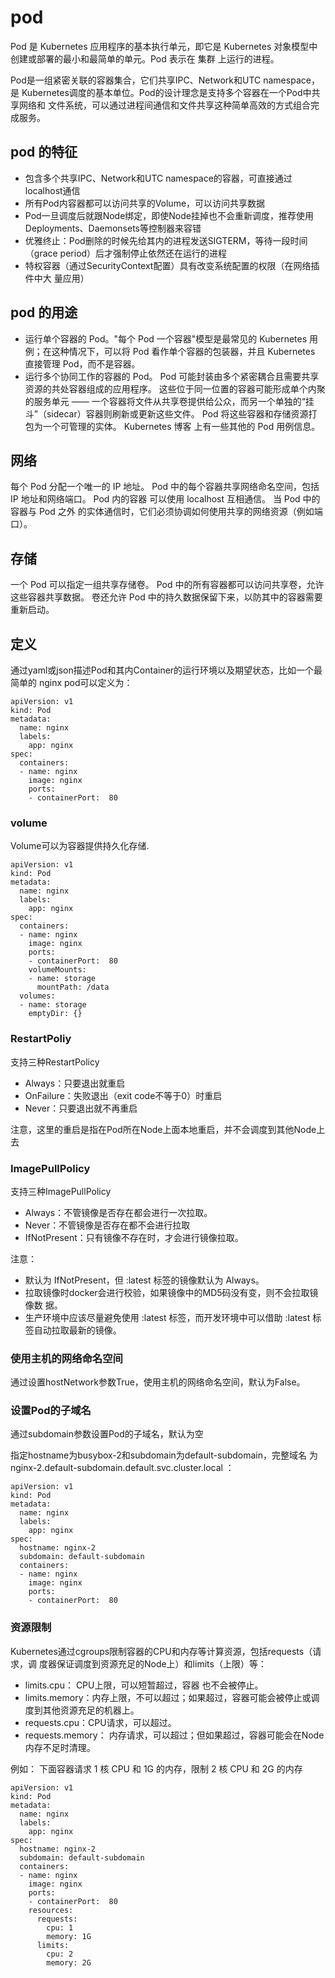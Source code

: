 # pod

Pod 是 Kubernetes 应用程序的基本执行单元，即它是 Kubernetes 对象模型中创建或部署的最小和最简单的单元。Pod 表示在 集群 上运行的进程。

Pod是一组紧密关联的容器集合，它们共享IPC、Network和UTC	namespace，是 Kubernetes调度的基本单位。Pod的设计理念是支持多个容器在一个Pod中共享网络和 文件系统，可以通过进程间通信和文件共享这种简单高效的方式组合完成服务。

## pod 的特征

+ 包含多个共享IPC、Network和UTC   namespace的容器，可直接通过localhost通信
+ 所有Pod内容器都可以访问共享的Volume，可以访问共享数据
+ Pod一旦调度后就跟Node绑定，即使Node挂掉也不会重新调度，推荐使用 Deployments、Daemonsets等控制器来容错
+ 优雅终止：Pod删除的时候先给其内的进程发送SIGTERM，等待一段时间（grace period）后才强制停止依然还在运行的进程
+ 特权容器（通过SecurityContext配置）具有改变系统配置的权限（在网络插件中大 量应用）

## pod 的用途

+ 运行单个容器的 Pod。"每个 Pod 一个容器"模型是最常见的 Kubernetes 用例；在这种情况下，可以将 Pod 看作单个容器的包装器，并且 Kubernetes 直接管理 Pod，而不是容器。
+ 运行多个协同工作的容器的 Pod。 Pod 可能封装由多个紧密耦合且需要共享资源的共处容器组成的应用程序。 这些位于同一位置的容器可能形成单个内聚的服务单元 —— 一个容器将文件从共享卷提供给公众，而另一个单独的“挂斗”（sidecar）容器则刷新或更新这些文件。 Pod 将这些容器和存储资源打包为一个可管理的实体。 Kubernetes 博客 上有一些其他的 Pod 用例信息。

## 网络

每个 Pod 分配一个唯一的 IP 地址。 Pod 中的每个容器共享网络命名空间，包括 IP 地址和网络端口。 Pod 内的容器 可以使用 localhost 互相通信。 当 Pod 中的容器与 Pod 之外 的实体通信时，它们必须协调如何使用共享的网络资源（例如端口）。

## 存储

一个 Pod 可以指定一组共享存储卷。 Pod 中的所有容器都可以访问共享卷，允许这些容器共享数据。 卷还允许 Pod 中的持久数据保留下来，以防其中的容器需要重新启动。

## 定义

通过yaml或json描述Pod和其内Container的运行环境以及期望状态，比如一个最简单的 nginx  pod可以定义为：

```
apiVersion: v1 
kind: Pod 
metadata:
  name: nginx
  labels: 
    app: nginx
spec:
  containers:
  - name: nginx
    image: nginx
    ports:
    - containerPort:  80
```

### volume

Volume可以为容器提供持久化存储.

```
apiVersion: v1 
kind: Pod 
metadata:
  name: nginx
  labels: 
    app: nginx
spec:
  containers:
  - name: nginx
    image: nginx
    ports:
    - containerPort:  80
    volumeMounts:
    - name: storage
      mountPath: /data
  volumes:
  - name: storage
    emptyDir: {}
```

### RestartPoliy

支持三种RestartPolicy

+ Always：只要退出就重启 
+ OnFailure：失败退出（exit  code不等于0）时重启 
+ Never：只要退出就不再重启

注意，这里的重启是指在Pod所在Node上面本地重启，并不会调度到其他Node上去

### ImagePullPolicy

支持三种ImagePullPolicy

+ Always：不管镜像是否存在都会进行一次拉取。 
+ Never：不管镜像是否存在都不会进行拉取
+ IfNotPresent：只有镜像不存在时，才会进行镜像拉取。

注意：

+ 默认为 IfNotPresent，但 :latest 标签的镜像默认为 Always。
+ 拉取镜像时docker会进行校验，如果镜像中的MD5码没有变，则不会拉取镜像数 据。
+ 生产环境中应该尽量避免使用 :latest 标签，而开发环境中可以借助 :latest 标 签自动拉取最新的镜像。

### 使用主机的网络命名空间

通过设置hostNetwork参数True，使用主机的网络命名空间，默认为False。

### 设置Pod的子域名

通过subdomain参数设置Pod的子域名，默认为空

指定hostname为busybox-2和subdomain为default-subdomain，完整域名 为 nginx-2.default-subdomain.default.svc.cluster.local ：

```
apiVersion: v1 
kind: Pod 
metadata:
  name: nginx
  labels: 
    app: nginx
spec:
  hostname: nginx-2 
  subdomain: default-subdomain
  containers:
  - name: nginx
    image: nginx
    ports:
    - containerPort:  80
```

### 资源限制

Kubernetes通过cgroups限制容器的CPU和内存等计算资源，包括requests（请求，调 度器保证调度到资源充足的Node上）和limits（上限）等：

+ limits.cpu： CPU上限，可以短暂超过，容器 也不会被停止。
+ limits.memory：内存上限，不可以超过；如果超过，容器可能会被停止或调度到其他资源充足的机器上。
+ requests.cpu：CPU请求，可以超过。
+ requests.memory： 内存请求，可以超过；但如果超过，容器可能会在Node内存不足时清理。

例如： 下面容器请求 1 核 CPU 和 1G 的内存，限制 2 核 CPU 和 2G 的内存

```
apiVersion: v1 
kind: Pod 
metadata:
  name: nginx
  labels: 
    app: nginx
spec:
  hostname: nginx-2 
  subdomain: default-subdomain
  containers:
  - name: nginx
    image: nginx
    ports:
    - containerPort:  80
    resources:
      requests:
        cpu: 1
        memory: 1G
      limits:
        cpu: 2
        memory: 2G
```